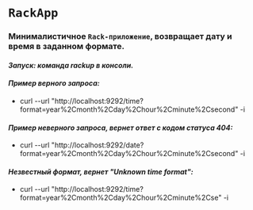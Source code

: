 # `RackApp`

### Минималистичное `Rack-приложение`, возвращает дату и время в заданном формате.

#### *Запуск: команда rackup в консоли.*

#### *Пример верного запроса:*

- curl --url "http://localhost:9292/time?format=year%2Cmonth%2Cday%2Chour%2Cminute%2Csecond" -i

#### *Пример неверного запроса, вернет ответ с кодом статуса 404:*

- curl --url "http://localhost:9292/date?format=year%2Cmonth%2Cday%2Chour%2Cminute%2Csecond" -i

#### *Незвестный формат, вернет "Unknown time format":*

- curl --url "http://localhost:9292/time?format=year%2Cmonth%2Cday%2Chour%2Cminute%2Cse" -i
